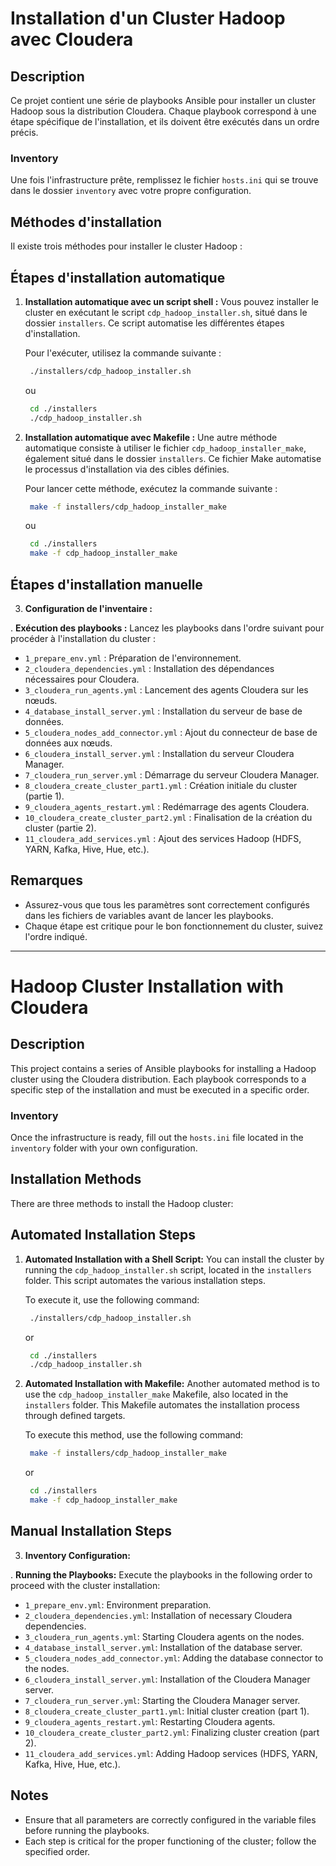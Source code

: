 # Installation d'un Cluster Hadoop avec Cloudera

## Description
Ce projet contient une série de playbooks Ansible pour installer un cluster Hadoop sous la distribution Cloudera. Chaque playbook correspond à une étape spécifique de l'installation, et ils doivent être exécutés dans un ordre précis.

### Inventory

Une fois l'infrastructure prête, remplissez le fichier `hosts.ini` qui se trouve dans le dossier `inventory` avec votre propre configuration.

## Méthodes d'installation

Il existe trois méthodes pour installer le cluster Hadoop :

## Étapes d'installation automatique

1. **Installation automatique avec un script shell :**
   Vous pouvez installer le cluster en exécutant le script `cdp_hadoop_installer.sh`, situé dans le dossier `installers`. Ce script automatise les différentes étapes d'installation.

   Pour l'exécuter, utilisez la commande suivante :
   
   ```bash 
    ./installers/cdp_hadoop_installer.sh
   ```
   ou

   ```bash 
    cd ./installers
    ./cdp_hadoop_installer.sh
   ```

2. **Installation automatique avec Makefile :**
   Une autre méthode automatique consiste à utiliser le fichier `cdp_hadoop_installer_make`, également situé dans le dossier `installers`. Ce fichier Make automatise le processus d'installation via des cibles définies.

   Pour lancer cette méthode, exécutez la commande suivante :
 
   ```bash
    make -f installers/cdp_hadoop_installer_make
   ```
   ou

   ```bash
    cd ./installers
    make -f cdp_hadoop_installer_make
   ```

## Étapes d'installation manuelle

3. **Configuration de l'inventaire :**

. **Exécution des playbooks :**
   Lancez les playbooks dans l'ordre suivant pour procéder à l'installation du cluster :

   - `1_prepare_env.yml` : Préparation de l'environnement.
   - `2_cloudera_dependencies.yml` : Installation des dépendances nécessaires pour Cloudera.
   - `3_cloudera_run_agents.yml` : Lancement des agents Cloudera sur les nœuds.
   - `4_database_install_server.yml` : Installation du serveur de base de données.
   - `5_cloudera_nodes_add_connector.yml` : Ajout du connecteur de base de données aux nœuds.
   - `6_cloudera_install_server.yml` : Installation du serveur Cloudera Manager.
   - `7_cloudera_run_server.yml` : Démarrage du serveur Cloudera Manager.
   - `8_cloudera_create_cluster_part1.yml` : Création initiale du cluster (partie 1).
   - `9_cloudera_agents_restart.yml` : Redémarrage des agents Cloudera.
   - `10_cloudera_create_cluster_part2.yml` : Finalisation de la création du cluster (partie 2).
   - `11_cloudera_add_services.yml` : Ajout des services Hadoop (HDFS, YARN, Kafka, Hive, Hue, etc.).

## Remarques

- Assurez-vous que tous les paramètres sont correctement configurés dans les fichiers de variables avant de lancer les playbooks.
- Chaque étape est critique pour le bon fonctionnement du cluster, suivez l'ordre indiqué.


__________________________________________________________________________________________________________________________________


# Hadoop Cluster Installation with Cloudera

## Description
This project contains a series of Ansible playbooks for installing a Hadoop cluster using the Cloudera distribution. Each playbook corresponds to a specific step of the installation and must be executed in a specific order.

### Inventory

Once the infrastructure is ready, fill out the `hosts.ini` file located in the `inventory` folder with your own configuration.

## Installation Methods

There are three methods to install the Hadoop cluster:

## Automated Installation Steps

1. **Automated Installation with a Shell Script:**
   You can install the cluster by running the `cdp_hadoop_installer.sh` script, located in the `installers` folder. This script automates the various installation steps.

   To execute it, use the following command:
   
   ```bash
    ./installers/cdp_hadoop_installer.sh
   ```   
   or
   
   ```bash
    cd ./installers
    ./cdp_hadoop_installer.sh
   ```

2. **Automated Installation with Makefile:**
   Another automated method is to use the `cdp_hadoop_installer_make` Makefile, also located in the `installers` folder. This Makefile automates the installation process through defined targets.

   To execute this method, use the following command:
   ```bash
    make -f installers/cdp_hadoop_installer_make
   ```
   or

   ```bash
    cd ./installers
    make -f cdp_hadoop_installer_make
   ```

## Manual Installation Steps

3. **Inventory Configuration:**

. **Running the Playbooks:**
   Execute the playbooks in the following order to proceed with the cluster installation:

   - `1_prepare_env.yml`: Environment preparation.
   - `2_cloudera_dependencies.yml`: Installation of necessary Cloudera dependencies.
   - `3_cloudera_run_agents.yml`: Starting Cloudera agents on the nodes.
   - `4_database_install_server.yml`: Installation of the database server.
   - `5_cloudera_nodes_add_connector.yml`: Adding the database connector to the nodes.
   - `6_cloudera_install_server.yml`: Installation of the Cloudera Manager server.
   - `7_cloudera_run_server.yml`: Starting the Cloudera Manager server.
   - `8_cloudera_create_cluster_part1.yml`: Initial cluster creation (part 1).
   - `9_cloudera_agents_restart.yml`: Restarting Cloudera agents.
   - `10_cloudera_create_cluster_part2.yml`: Finalizing cluster creation (part 2).
   - `11_cloudera_add_services.yml`: Adding Hadoop services (HDFS, YARN, Kafka, Hive, Hue, etc.).

## Notes

- Ensure that all parameters are correctly configured in the variable files before running the playbooks.
- Each step is critical for the proper functioning of the cluster; follow the specified order.
